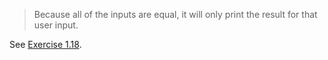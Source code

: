 > Because all of the inputs are equal, it will only print the result for that user input.

See [Exercise 1.18](Exercise%201.18.cpp).